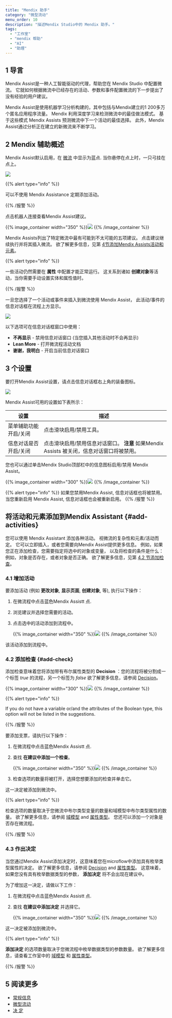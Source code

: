 ```yaml
---
title: "Mendix 助手"
category: "微型流动"
menu_order: 10
description: "描述Mendix Studio中的 Mendix 助手。"
tags:
  - "工作室"
  - "mendix 帮助"
  - "AI"
  - "助理"
---
```


## 1 导言

Mendix Assist是一种人工智能驱动的代理，帮助您在 Mendix Studio 中配置微流。 它就如何根据微流中已经存在的活动、参数和事件配置微流的下一步提出了没有经验的用户建议。

Mendix Assist是使用机器学习分析构建的，其中包括与Mendix建立的1 200多万个匿名应用程序流量。 Mendix 利用深度学习来检测微流中的最佳做法模式。 基于这些模式 Mendix Assists 预测微流中下一个活动的最佳选择。 此外，Mendix Assist通过分析正在建立的新微流来不断学习。

## 2 Mendix 辅助概述

Mendix Assist默认启用，在 [微流](microflows) 中显示为蓝点. 当你悬停在点上时，一只弓挂在点上。

![](attachments/mx-assist/mendix-assist-icon.png)

{{% alert type="info" %}}

可以不使用 Mendix Assistance 定期添加活动。

{{% /报警 %}}

点击机器人连接查看Mendix Assist建议。

{{% image_container width="350" %}}![](attachments/mx-assist/mx-assist-recommendations.png)
{{% /image_container %}}

Mendix Assists列出了特定微流中最有可能到不太可能的五项建议。 点击建议继续执行并将其插入微流。 欲了解更多信息，见第 [4节添加Mendix Assists活动和元素](#add-activities)。

{{% alert type="info" %}}

一些活动仍然需要在 **属性** 中配置才能正常运行。 这关系到诸如 **创建对象**等活动，当你需要手动设置实体和属性值时。

{{% /报警 %}}

一旦您选择了一个活动或事件来插入到微流使用 Mendix Assist， 此活动/事件的 信息对话框在流程上方显示。

![](attachments/mx-assist/info-dialog.png)

以下选项可在信息对话框窗口中使用：

* **不再显示** - 禁用信息对话窗口 (当您插入其他活动时不会再显示)
* **Lean More** - 打开微流程活动文档
* **谢谢，我明白** - 开启当前信息对话窗口

## 3 个设置

要打开Mendix Assist设置，请点击信息对话框右上角的装备图标。

![](attachments/mx-assist/settings-mx-assist.png)

Mendix Assist可用的设置如下表所示：

| 设置          | 描述                                                       |
| ----------- | -------------------------------------------------------- |
| 菜单辅助功能开启/关闭 | 点击滑块启用/禁用工具。                                             |
| 信息对话是否开启/关闭 | 点击滑块启用/禁用信息对话窗口。 **注意** 如果Mendix Assists 被关闭，信息对话窗口将被禁用。 |

您也可以通过单击Mendix Studio顶部栏中的信息图标启用/禁用 Mendix Assist。

{{% image_container width="300" %}}![](attachments/mx-assist/info-icon-setting.png)
{{% /image_container %}}

{{% alert type="info" %}}
如果您禁用Mendix Assist, 信息对话框也将被禁用。 当您重新启用 Mendix Assist, 信息对话框也会被重新启用。
{{% /报警 %}}

## 将活动和元素添加到Mendix Assistant {#add-activities}

您可以使用 Mendix Assistant 添加各种活动。 视微流的复杂性和元素/活动而定。 它可以立即插入，或者您需要向Mendix Assist提供更多信息。 例如，如果您正在添加检查，您需要指定将选中的对象或变量， 以及将检查的条件是什么：例如，对象是否存在，或者对象是否正确。 欲了解更多信息，见第 [4.2 节添加检查](#add-check)。

### 4.1 增加活动

要添加活动 (例如 **更改对象**, **显示页面**, **创建对象**, 等), 执行以下操作：

1. 在微流程中点击蓝色Mendix Assistt 点.

2. 浏览建议并选择您需要的活动。

3.  点击选中的活动添加到流程中。

    {{% image_container width="350" %}}![](attachments/mx-assist/mx-assist-list.png)
    {{% /image_container %}}

该活动添加到流程中。

### 4.2 添加检查 {#add-check}

添加检查意味着您将添加带有布尔属性类型的 **Decision** ：您的流程将被分割成一个标签 *true* 的流程，另一个标签为 *false* 欲了解更多信息，请参阅 [Decision](microflows-decision)。

{{% image_container width="300" %}}![](attachments/mx-assist/check-added.png)
{{% /image_container %}}

{{% alert type="info" %}}

If you do not have a variable or/and the attributes of the Boolean type, this option will not be listed in the suggestions.

{{% /报警 %}}

要添加支票，请执行以下操作：

1. 在微流程中点击蓝色Mendix Assistt 点.

2.  查找 **在建议中添加一个检查**。

    {{% image_container width="350" %}}![](attachments/mx-assist/adding-check.png)
    {{% /image_container %}}

3. 检查选项的数量将被打开，选择您想要添加的检查并单击它。

这一决定被添加到微流中。

{{% alert type="info" %}}

检查选项的数量取决于您微流中布尔类型变量的数量和域模型中布尔类型属性的数量。 欲了解更多信息，请参阅 [域模型](domain-models) and [属性类型](domain-models-attributes)。 您还可以添加一个对象是否存在微流程。

{{% /报警 %}}

### 4.3 作出决定

当您通过Mendix Assist添加决定时，这意味着您在microflow中添加具有枚举类型属性的决定。 欲了解更多信息，请参阅 [Decision](microflows-decision) and [属性类型](domain-models-attributes)。 这意味着，如果您没有具有枚举数据类型的参数， **添加决定** 将不会出现在建议中。

为了增加这一决定，请做以下工作：

1. 在微流程中点击蓝色Mendix Assistt 点.

2. 查找 **在建议中添加决定** 并选择它。

    {{% image_container width="350" %}}![](attachments/mx-assist/adding-decision.png)
    {{% /image_container %}}

这一决定被添加到微流中。

{{% alert type="info" %}}

**添加决定** 的选项数量取决于您微流程中枚举数据类型的参数数量。 欲了解更多信息，请查看工作室中的 [域模型](domain-models) 和 [属性类型](domain-models-attributes)。

{{% /报警 %}}

## 5 阅读更多

* [常规信息](general)
* [微型流动](微流)
* [决 定](microflows-decision)
